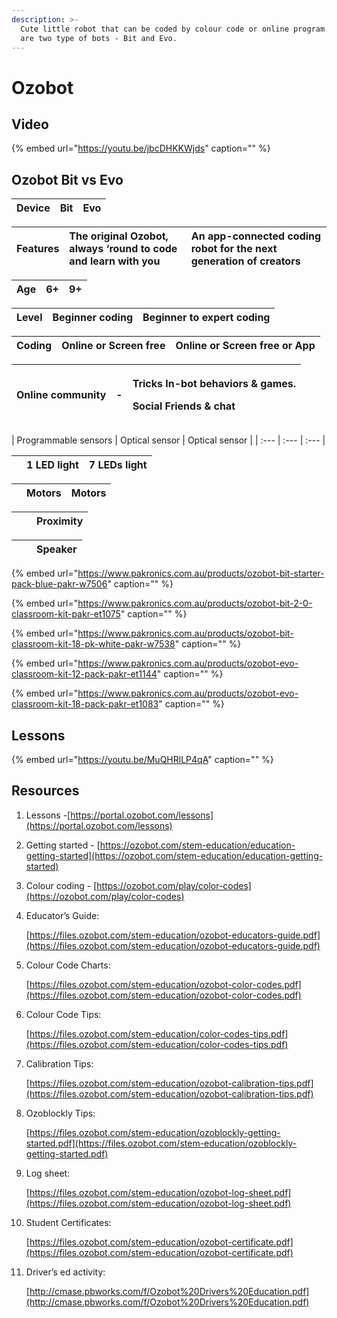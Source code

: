 ```yaml
---
description: >-
  Cute little robot that can be coded by colour code or online program. There
  are two type of bots - Bit and Evo.
---
```


# Ozobot

## Video

{% embed url="https://youtu.be/jbcDHKKWjds" caption="" %}

## Ozobot Bit vs Evo

| Device | Bit | Evo |
| :--- | :--- | :--- |


| Features | The original Ozobot, always ‘round to code and learn with you | An app-connected coding robot for the next generation of creators |
| :--- | :--- | :--- |


| Age | 6+ | 9+ |
| :--- | :--- | :--- |


| Level |                              Beginner coding | Beginner to expert coding |
| :--- | :--- | :--- |


| Coding |                       Online or Screen free | Online or Screen free or App |
| :--- | :--- | :--- |


<table>
  <thead>
    <tr>
      <th style="text-align:left">Online community</th>
      <th style="text-align:left">-</th>
      <th style="text-align:left">
        <p>Tricks In-bot behaviors &amp; games.</p>
        <p>Social Friends &amp; chat</p>
      </th>
    </tr>
  </thead>
  <tbody></tbody>
</table>| Programmable sensors | Optical sensor | Optical sensor |
| :--- | :--- | :--- |


|  |                            1 LED light | 7 LEDs light |
| :--- | :--- | :--- |


|  |                    Motors | Motors |
| :--- | :--- | :--- |


|  |                                            | Proximity |
| :--- | :--- | :--- |


|  |                                       | Speaker |
| :--- | :--- | :--- |


{% embed url="https://www.pakronics.com.au/products/ozobot-bit-starter-pack-blue-pakr-w7506" caption="" %}

{% embed url="https://www.pakronics.com.au/products/ozobot-bit-2-0-classroom-kit-pakr-et1075" caption="" %}

{% embed url="https://www.pakronics.com.au/products/ozobot-bit-classroom-kit-18-pk-white-pakr-w7538" caption="" %}

{% embed url="https://www.pakronics.com.au/products/ozobot-evo-classroom-kit-12-pack-pakr-et1144" caption="" %}

{% embed url="https://www.pakronics.com.au/products/ozobot-evo-classroom-kit-18-pack-pakr-et1083" caption="" %}

## Lessons

{% embed url="https://youtu.be/MuQHRlLP4qA" caption="" %}

## Resources

1. Lessons -[https://portal.ozobot.com/lessons](https://portal.ozobot.com/lessons)
2. Getting started - [https://ozobot.com/stem-education/education-getting-started](https://ozobot.com/stem-education/education-getting-started)
3. Colour coding - [https://ozobot.com/play/color-codes](https://ozobot.com/play/color-codes)
4. Educator’s Guide:

   [https://files.ozobot.com/stem-education/ozobot-educators-guide.pdf](https://files.ozobot.com/stem-education/ozobot-educators-guide.pdf)

5. Colour Code Charts:

   [https://files.ozobot.com/stem-education/ozobot-color-codes.pdf](https://files.ozobot.com/stem-education/ozobot-color-codes.pdf)

6. Colour Code Tips:

   [https://files.ozobot.com/stem-education/color-codes-tips.pdf](https://files.ozobot.com/stem-education/color-codes-tips.pdf)

7. Calibration Tips:

   [https://files.ozobot.com/stem-education/ozobot-calibration-tips.pdf](https://files.ozobot.com/stem-education/ozobot-calibration-tips.pdf)

8. Ozoblockly Tips:

   [https://files.ozobot.com/stem-education/ozoblockly-getting-started.pdf](https://files.ozobot.com/stem-education/ozoblockly-getting-started.pdf)

9. Log sheet:

   [https://files.ozobot.com/stem-education/ozobot-log-sheet.pdf](https://files.ozobot.com/stem-education/ozobot-log-sheet.pdf)

10. Student Certificates:

    [https://files.ozobot.com/stem-education/ozobot-certificate.pdf](https://files.ozobot.com/stem-education/ozobot-certificate.pdf)

11. Driver’s ed activity:

    [http://cmase.pbworks.com/f/Ozobot%20Drivers%20Education.pdf](http://cmase.pbworks.com/f/Ozobot%20Drivers%20Education.pdf)

